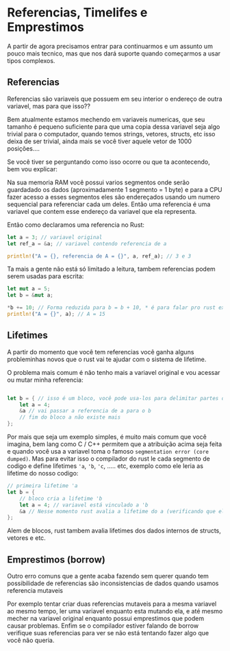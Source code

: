 # Referencias, Timelifes e Emprestimos

A partir de agora precisamos entrar para continuarmos e um assunto um pouco mais tecnico, mas que nos dará suporte quando começarmos a usar tipos complexos.

## Referencias
Referencias são variaveis que possuem em seu interior o endereço de outra variavel, mas para que isso??

Bem atualmente estamos mechendo em variaveis numericas, que seu tamanho é pequeno suficiente para que uma copia dessa variavel seja algo trivial para o computador, quando temos strings, vetores, structs, etc isso deixa de ser trivial, ainda mais se você tiver aquele vetor de 1000 posições....

Se você tiver se perguntando como isso ocorre ou que ta acontecendo, bem vou explicar:

Na sua memoria RAM você possui varios segmentos onde serão guardadado os dados (aproximadamente 1 segmento = 1 byte) e para a CPU fazer acesso a esses segmentos eles são endereçados usando um numero sequencial para referenciar cada um deles. Então uma referencia é uma variavel que contem esse endereço da variavel que ela representa.

Então como declaramos uma referencia no Rust:
```rs
let a = 3; // variavel original
let ref_a = &a; // variavel contendo referencia de a

println!("A = {}, referencia de A = {}", a, ref_a); // 3 e 3
```

Ta mais a gente não está só limitado a leitura, tambem referencias podem serem usadas para escrita:

```rs
let mut a = 5;
let b = &mut a;

*b += 10; // Forma reduzida para b = b + 10, * é para falar pro rust explicitamente que estamos mechendo no valor da variavel a e não no valor de b;
println!("A = {}", a); // A = 15
```

## Lifetimes
A partir do momento que você tem referencias você ganha alguns probleminhas novos que o rust vai te ajudar com o sistema de lifetime.

O problema mais comum é não tenho mais a variavel original e vou acessar ou mutar minha referencia:
```rs

let b = { // isso é um bloco, você pode usa-los para delimitar partes de um codigo, nesse caso estou usando para rodar um codigo isolado e o resultado do codigo será atribuido na variavel b
    let a = 4;
    &a // vai passar a referencia de a para o b
    // fim do bloco a não existe mais
};
```
Por mais que seja um exemplo simples, é muito mais comum que você imagina, bem lang como C / C++ permitem que a atribuição acima seja feita e quando você usa a variavel toma o famoso `segmentation error (core dumped)`. Mas para evitar isso o compilador do rust le cada segmento de codigo e define lifetimes `'a`, `'b`, `'c`, ..... etc, exemplo como ele leria as lifetime do nosso codigo:

```rs
// primeira lifetime 'a
let b = {
    // bloco cria a lifetime 'b
    let a = 4; // variavel está vinculado a 'b
    &a // Nesse momento rust avalia a lifetime do a (verificando que ele nasceu no 'b) e que ele está tentando mandar uma referencia para o 'a e assim não permitindo a compilação
};
```

Alem de blocos, rust tambem avalia lifetimes dos dados internos de structs, vetores e etc.

## Emprestimos (borrow)
Outro erro comuns que a gente acaba fazendo sem querer quando tem possibilidade de referencias são inconsistencias de dados quando usamos referencia mutaveis

Por exemplo tentar criar duas referencias mutaveis para a mesma variavel ao mesmo tempo, ler uma variavel enquanto esta mutando ela, e até mesmo mecher na variavel original enquanto possui emprestimos que podem causar problemas. Enfim se o compilador estiver falando de borrow verifique suas referencias para ver se não está tentando fazer algo que você não queria.